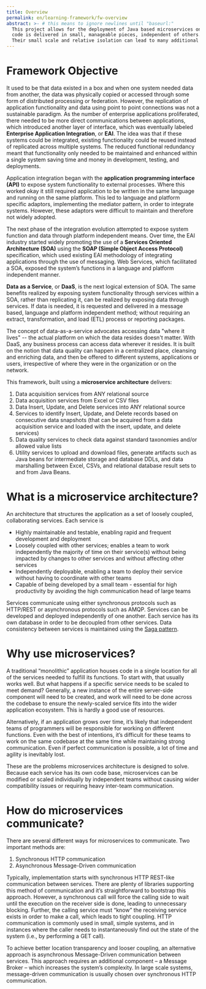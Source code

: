 ```yaml
---
title: Overview
permalink: en/learning-framework/fw-overview
abstract: >- # this means to ignore newlines until "baseurl:"
  This project allows for the deployment of Java based microservices on the Spring-Boot platform. Microservices are a modern approach to software whereby application 
  code is delivered in small, manageable pieces, independent of others. 
  Their small scale and relative isolation can lead to many additional benefits, such as easier maintenance, improved productivity, greater fault tolerance, better business alignment, and more.
---
```


# Framework Objective

It used to be that data existed in a box and when one system needed data from another, the data was physically copied or accessed through some form of distributed processing or federation.  However, the replication of application functionality and data using point to point connections was not a sustainable paradigm.  As the number of enterprise applications proliferated, there needed to be more direct communications between applications, which introduced another layer of interface, which was eventually labeled **Enterprise Application Integration**, or **EAI**.  The idea was that if these systems could be integrated, existing functionality could be reused instead of replicated across multiple systems.  The reduced functional redundancy meant that functionality only needed to be maintained and enhanced within a single system saving time and money in development, testing, and deployments.

Application integration began with the **application programming interface (API)** to expose system functionality to external processes.  Where this worked okay it still required application to be written in the same language and running on the same platform.  This led to language and platform specific adaptors, implementing the mediator pattern, in order to integrate systems.  However, these adaptors were difficult to maintain and therefore not widely adopted. 

The next phase of the integration evolution attempted to expose system function and data through platform independent means.  Over time, the EAI industry started widely promoting the use of a **Services Oriented Architecture (SOA)** using the **SOAP (Simple Object Access Protocol)** specification, which used existing EAI methodology of integrating applications through the use of messaging.  Web Services, which facilitated a SOA, exposed the system’s functions in a language and platform independent manner.

**Data as a Service**, or **DaaS**, is the next logical extension of SOA.  The same benefits realized by exposing system functionality through services within a SOA, rather than replicating it, can be realized by exposing data through services.  If data is needed, it is requested and delivered in a message based, language and platform independent method; without requiring an extract, transformation, and load (ETL) process or reporting packages.

The concept of data-as-a-service advocates accessing data "where it lives" -- the actual platform on which the data resides doesn't matter.  With DaaS, any business process can access data wherever it resides. It is built on the notion that data quality can happen in a centralized place, cleansing and enriching data, and then be offered to different systems, applications or users, irrespective of where they were in the organization or on the network.

This framework, built using a **microservice architecture** delivers:

1. Data acquisition services from ANY relational source
1. Data acquisition services from Excel or CSV files
1. Data Insert, Update, and Delete services into ANY relational source
1. Services to identify Insert, Update, and Delete records based on consecutive data snapshots (that can be acquired from a data acquisition service and loaded with the insert, update, and delete services)
1. Data quality services to check data against standard taxonomies and/or allowed value lists
1. Utility services to upload and download files, generate artifacts such as Java beans for intermediate storage and database DDLs, and data marshalling between Excel, CSVs, and relational database result sets to and from Java Beans.



# What is a microservice architecture?

An architecture that structures the application as a set of loosely coupled, collaborating services. Each service is 

- Highly maintainable and testable, enabling rapid and frequent development and deployment
- Loosely coupled with other services; enables a team to work independently the majority of time on their service(s) without being impacted by changes to other services and without affecting other services
- Independently deployable, enabling a team to deploy their service without having to coordinate with other teams
- Capable of being developed by a small team - essential for high productivity by avoiding the high communication head of large teams

Services communicate using either synchronous protocols such as HTTP/REST or asynchronous protocols such as AMQP. Services can be developed and deployed independently of one another. Each service has its own database in order to be decoupled from other services. Data consistency between services is maintained using the [Saga pattern](https://microservices.io/patterns/data/saga.html).

# Why use microservices?

A traditional “monolithic” application houses code in a single location for all of the services needed to fulfill its functions. To start with, that usually works well. But what happens if a specific service needs to be scaled to meet demand? Generally, a new instance of the entire server-side component will need to be created, and work will need to be done across the codebase to ensure the newly-scaled service fits into the wider application ecosystem. This is hardly a good use of resources.

Alternatively, if an application grows over time, it’s likely that independent teams of programmers will be responsible for working on different functions. Even with the best of intentions, it’s difficult for these teams to work on the same codebase at the same time while maintaining strong communication. Even if perfect communication is possible, a lot of time and agility is inevitably lost.

These are the problems microservices architecture is designed to solve. Because each service has its own code base, microservices can be modified or scaled individually by independent teams without causing wider compatibility issues or requiring heavy inter-team communication.

# How do microservices communicate?
There are several different ways for microservices to communicate. Two important methods are:

1. Synchronous HTTP communication
1. Asynchronous Message-Driven communication

Typically, implementation starts with synchronous HTTP REST-like communication between services. There are plenty of libraries supporting this method of communication and it’s straightforward to bootstrap this approach. However, a synchronous call will force the calling side to wait until the execution on the receiver side is done, leading to unnecessary blocking. Further, the calling service must “know” the receiving service exists in order to make a call, which leads to tight coupling. HTTP communication is commonly used in small, simple systems, and in instances where the caller needs to instantaneously find out the state of the system (i.e., by performing a GET call).

To achieve better location transparency and looser coupling, an alternative approach is asynchronous Message-Driven communication between services. This approach requires an additional component – a Message Broker – which increases the system’s complexity. In large scale systems, message-driven communication is usually chosen over synchronous HTTP communication.